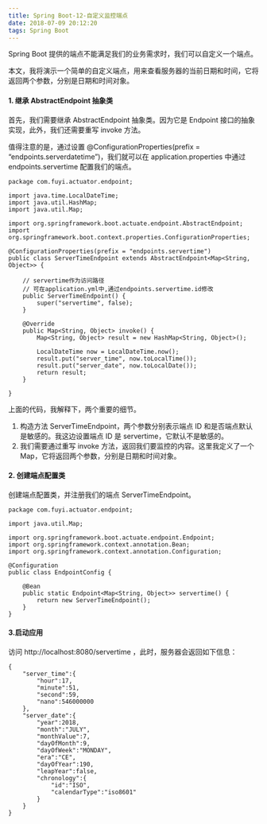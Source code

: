 ```yaml
---
title: Spring Boot-12-自定义监控端点
date: 2018-07-09 20:12:20
tags: Spring Boot
---
```


Spring Boot 提供的端点不能满足我们的业务需求时，我们可以自定义一个端点。

本文，我将演示一个简单的自定义端点，用来查看服务器的当前日期和时间，它将返回两个参数，分别是日期和时间对象。

#### 1. 继承 AbstractEndpoint 抽象类
首先，我们需要继承 AbstractEndpoint 抽象类。因为它是 Endpoint 接口的抽象实现，此外，我们还需要重写 invoke 方法。

值得注意的是，通过设置 @ConfigurationProperties(prefix = “endpoints.serverdatetime”)，我们就可以在 application.properties 中通过 endpoints.servertime 配置我们的端点。
```
package com.fuyi.actuator.endpoint;

import java.time.LocalDateTime;
import java.util.HashMap;
import java.util.Map;

import org.springframework.boot.actuate.endpoint.AbstractEndpoint;
import org.springframework.boot.context.properties.ConfigurationProperties;

@ConfigurationProperties(prefix = "endpoints.servertime")
public class ServerTimeEndpoint extends AbstractEndpoint<Map<String, Object>> {

    // servertime作为访问路径
    // 可在application.yml中,通过endpoints.servertime.id修改
	public ServerTimeEndpoint() {
		super("servertime", false);
	}

	@Override
	public Map<String, Object> invoke() {
		Map<String, Object> result = new HashMap<String, Object>();
        
		LocalDateTime now = LocalDateTime.now();
        result.put("server_time", now.toLocalTime());
        result.put("server_date", now.toLocalDate());
        return result;
	}

}

```
上面的代码，我解释下，两个重要的细节。

1. 构造方法 ServerTimeEndpoint，两个参数分别表示端点 ID 和是否端点默认是敏感的。我这边设置端点 ID 是 servertime，它默认不是敏感的。
2. 我们需要通过重写 invoke 方法，返回我们要监控的内容。这里我定义了一个 Map，它将返回两个参数，分别是日期和时间对象。

#### 2. 创建端点配置类
创建端点配置类，并注册我们的端点 ServerTimeEndpoint。
```
package com.fuyi.actuator.endpoint;

import java.util.Map;

import org.springframework.boot.actuate.endpoint.Endpoint;
import org.springframework.context.annotation.Bean;
import org.springframework.context.annotation.Configuration;

@Configuration
public class EndpointConfig {

	@Bean
	public static Endpoint<Map<String, Object>> servertime() {
		return new ServerTimeEndpoint();
	}
}

```

#### 3.启动应用
访问 http://localhost:8080/servertime ，此时，服务器会返回如下信息：
```
{
    "server_time":{
        "hour":17,
        "minute":51,
        "second":59,
        "nano":546000000
    },
    "server_date":{
        "year":2018,
        "month":"JULY",
        "monthValue":7,
        "dayOfMonth":9,
        "dayOfWeek":"MONDAY",
        "era":"CE",
        "dayOfYear":190,
        "leapYear":false,
        "chronology":{
            "id":"ISO",
            "calendarType":"iso8601"
        }
    }
}
```
